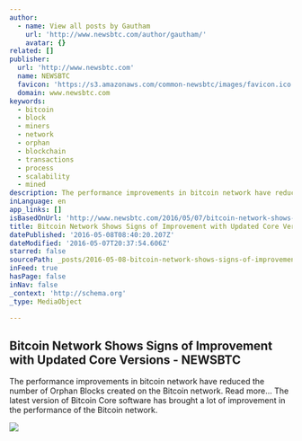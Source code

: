 ```yaml
---
author:
  - name: View all posts by Gautham
    url: 'http://www.newsbtc.com/author/gautham/'
    avatar: {}
related: []
publisher:
  url: 'http://www.newsbtc.com'
  name: NEWSBTC
  favicon: 'https://s3.amazonaws.com/common-newsbtc/images/favicon.ico'
  domain: www.newsbtc.com
keywords:
  - bitcoin
  - block
  - miners
  - network
  - orphan
  - blockchain
  - transactions
  - process
  - scalability
  - mined
description: The performance improvements in bitcoin network have reduced the number of Orphan Blocks created on the Bitcoin network. Read more... The latest version of Bitcoin Core software has brought a lot of improvement in the performance of the Bitcoin network.
inLanguage: en
app_links: []
isBasedOnUrl: 'http://www.newsbtc.com/2016/05/07/bitcoin-network-shows-signs-improvement-updated-core-versions/'
title: Bitcoin Network Shows Signs of Improvement with Updated Core Versions - NEWSBTC
datePublished: '2016-05-08T08:40:20.207Z'
dateModified: '2016-05-07T20:37:54.606Z'
starred: false
sourcePath: _posts/2016-05-08-bitcoin-network-shows-signs-of-improvement-with-updated-core.md
inFeed: true
hasPage: false
inNav: false
_context: 'http://schema.org'
_type: MediaObject

---
```

<article style=""><h1>Bitcoin Network Shows Signs of Improvement with Updated Core Versions - NEWSBTC</h1><p>The performance improvements in bitcoin network have reduced the number of Orphan Blocks created on the Bitcoin network. Read more... The latest version of Bitcoin Core software has brought a lot of improvement in the performance of the Bitcoin network.</p><img src="http://s3.amazonaws.com/main-newsbtc-images/2016/04/17141801/8632995866_a9174356d8_z.jpg" /></article>